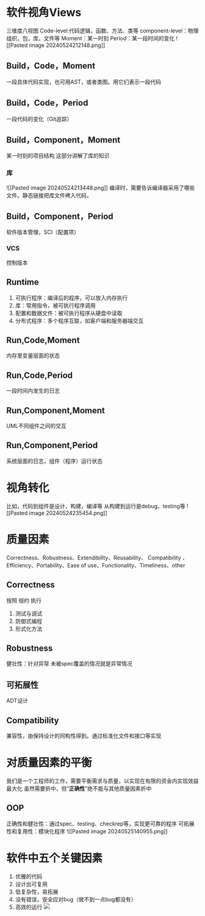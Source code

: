 # 软件视角Views
三维度八视图
Code-level:代码逻辑，函数、方法、类等
component-level：物理组织，包，库，文件等
Moment：某一时刻
Period：某一段时间的变化
![[Pasted image 20240524212148.png]]
## Build，Code，Moment
一段具体代码实现，也可用AST，或者类图。用它们表示一段代码
## Build，Code，Period
一段代码的变化（Git追踪）
## Build，Component，Moment
某一时刻的项目结构
这部分讲解了库的知识
### 库
![[Pasted image 20240524213448.png]]
编译时，需要告诉编译器采用了哪些文件。静态链接把库文件拷入代码，
## Build，Component，Period
软件版本管理，SCI（配置项）
### VCS
控制版本
## Runtime
1. 可执行程序：编译后的程序，可以放入内存执行
2. 库：常用指令，被可执行程序调用
3. 配置和数据文件：被可执行程序从硬盘中读取
4. 分布式程序：多个程序互联，如客户端和服务器端交互
## Run,Code,Moment
内存里变量层面的状态
## Run,Code,Period
一段时间内发生的日志
## Run,Component,Moment
UML不同组件之间的交互
## Run,Component,Period
系统层面的日志，组件（程序）运行状态

# 视角转化
比如，代码到组件是设计，构建，编译等
从构建到运行是debug，testing等
![[Pasted image 20240524235454.png]]

# 质量因素
Correctness、Robustness、Extendibility、Reusability、 Compatibility 、Efficiency、Portability、Ease of use、Functionality、Timeliness、other
## Correctness
按照 规约 执行
1. 测试与调试
2. 防御式编程
3. 形式化方法
## Robustness
健壮性：针对异常
未被spec覆盖的情况就是异常情况
## 可拓展性 
ADT设计
## Compatibility
兼容性，由保持设计的同构性得到。通过标准化文件和接口等实现
 
# 对质量因素的平衡
我们是一个工程师的工作，需要平衡需求与质量，以实现在有限的资金内实现效益最大化
虽然需要折中，但“**正确性**”绝不能与其他质量因素折中
## OOP
正确性和健壮性：通过spec、testing、checkrep等，实现更可靠的程序
可拓展性和复用性：模块化程序
![[Pasted image 20240525140955.png]]

# 软件中五个关键因素
1. 优雅的代码
2. 设计出可复用
3. 低复杂性，易拓展
4. 没有错误，安全应对bug（做不到一点bug都没有）
5. 高效的运行
![](https://s2.loli.net/2024/05/25/oUh1LQ3E9PuaTkc.png)


